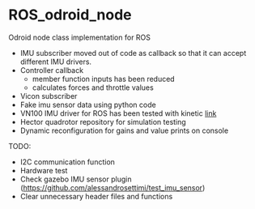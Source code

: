 # ROS_odroid_node
Odroid node class implementation for ROS

- IMU subscriber moved out of code as callback so that it can accept different IMU drivers.
- Controller callback
  - member function inputs has been reduced
  - calculates forces and throttle values
- Vicon subscriber
- Fake imu sensor data using python code
- VN100 IMU driver for ROS has been tested with kinetic [link](https://github.com/KumarRobotics/imu_vn_100)
- Hector quadrotor repository for simulation testing
- Dynamic reconfiguration for gains and value prints on console

TODO:
- I2C communication function
- Hardware test
- Check gazebo IMU sensor plugin (https://github.com/alessandrosettimi/test_imu_sensor)
- Clear unnecessary header files and functions
